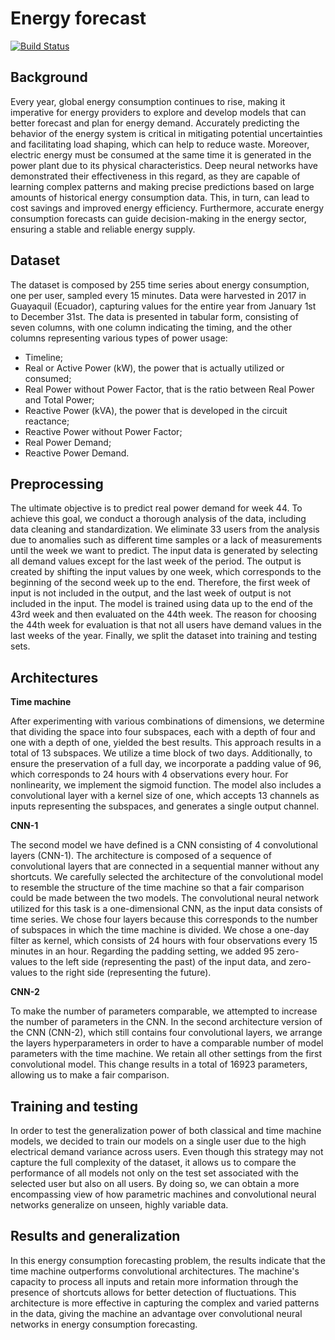 # Energy forecast

[![Build Status](https://github.com/paola-serra-sdg/Energy_forecast.jl/actions/workflows/CI.yml/badge.svg?branch=master)](https://github.com/paola-serra-sdg/Energy_forecast.jl/actions/workflows/CI.yml?query=branch%3Amaster)


## Background
Every year, global energy consumption continues to rise, making it imperative for energy providers to explore and develop models that can better forecast and plan for energy demand. Accurately predicting the behavior of the energy system is critical in mitigating potential uncertainties and facilitating load shaping, which can help to reduce waste.
Moreover, electric energy must be consumed at the same time it is generated in the power plant due to its physical characteristics. Deep neural networks have demonstrated their effectiveness in this regard, as they are capable of learning complex patterns and making precise predictions based on large amounts of historical energy consumption data. This, in turn, can lead to cost savings and improved energy efficiency.
Furthermore, accurate energy consumption forecasts can guide decision-making in the energy sector, ensuring a stable and reliable energy supply.

## Dataset
The dataset is composed by 255 time series about energy consumption, one per user, sampled every 15 minutes.
Data were harvested in 2017 in Guayaquil (Ecuador), capturing values for the entire year from January 1st to December 31st.
The data is presented in tabular form, consisting of seven columns, with one column indicating the timing, and the other columns representing various types of power usage:
- Timeline;
- Real or Active Power (kW), the power that is actually utilized or consumed;
- Real Power without Power Factor, that is the ratio between Real Power and Total Power;
- Reactive Power (kVA), the power that is developed in the circuit reactance;
- Reactive Power without Power Factor;
- Real Power Demand;
- Reactive Power Demand.

## Preprocessing
The ultimate objective is to predict real power demand for week 44. To achieve this goal, we conduct a thorough analysis of the data, including data cleaning and standardization. We eliminate 33 users from the analysis due to anomalies such as different time samples or a lack of measurements until the week we want to predict. The input data is generated by selecting all demand values except for the last week of the period. The output is created by shifting the input values by one week, which corresponds to the beginning of the second week up to the end. Therefore, the first week of input is not included in the output, and the last week of output is not included in the input.
The model is trained using data up to the end of the 43rd week and then evaluated on the 44th week. The reason for choosing the 44th week for evaluation is that not all users have demand values in the last weeks of the year. Finally, we split the dataset into training and testing sets.

## Architectures
**Time machine**

After experimenting with various combinations of dimensions, we determine that dividing the space into four subspaces, each with a depth of four and one with a depth of one, yielded the best results. This approach results in a total of 13 subspaces. We utilize a time block of two days. Additionally, to ensure the preservation of a full day, we incorporate a padding value of 96, which corresponds to 24 hours with 4 observations every hour. For nonlinearity, we implement the sigmoid function. The model also includes a convolutional layer with a kernel size of one, which accepts 13 channels as inputs representing the subspaces, and generates a single output channel.

**CNN-1**

The second model we have defined is a CNN consisting of 4 convolutional layers (CNN-1). The architecture is composed of a sequence of convolutional layers that are connected in a sequential manner without any shortcuts.
We carefully selected the architecture of the convolutional model to resemble the structure of the time machine so that a fair comparison could be made between the two models.
The convolutional neural network utilized for this task is a one-dimensional CNN, as the input data consists of time series.
We chose four layers because this corresponds to the number of subspaces in which the time machine is divided.
We chose a one-day filter as kernel, which consists of 24 hours with four observations every 15 minutes in an hour.
Regarding the padding setting, we added 95 zero-values to the left side (representing the past) of the input data, and zero-values to the right side (representing the future).

**CNN-2**

To make the number of parameters comparable, we attempted to increase the number of parameters in the CNN. In the second architecture version of the CNN (CNN-2), which still contains four convolutional layers, we arrange the layers hyperparameters in order to have a comparable number of model parameters with the time machine. We retain all other settings from the first convolutional model.
This change results in a total of 16923 parameters, allowing us to make a fair comparison.

## Training and testing
In order to test the generalization power of both classical and time machine models, we decided to train our models on a single user due to the high electrical demand variance across users. Even though this strategy may not capture the full complexity of the dataset, it allows us to compare the performance of all models not only on the test set associated with the selected user but also on all users. By doing so, we can obtain a more encompassing view of how parametric machines and convolutional neural networks generalize on unseen, highly variable data.

## Results and generalization
In this energy consumption forecasting problem, the results indicate that the time machine outperforms convolutional architectures. The machine's capacity to process all inputs and retain more information through the presence of shortcuts allows for better detection of fluctuations. This architecture is more effective in capturing the complex and varied patterns in the data, giving the machine an advantage over convolutional neural networks in energy consumption forecasting.



